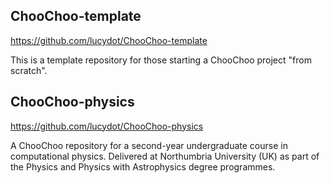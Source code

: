 ## ChooChoo-template

https://github.com/lucydot/ChooChoo-template

This is a template repository for those starting a ChooChoo project "from scratch".


## ChooChoo-physics

https://github.com/lucydot/ChooChoo-physics

A ChooChoo repository for a second-year undergraduate course in computational physics. Delivered at Northumbria University (UK) as part of the Physics and Physics with Astrophysics degree programmes.
